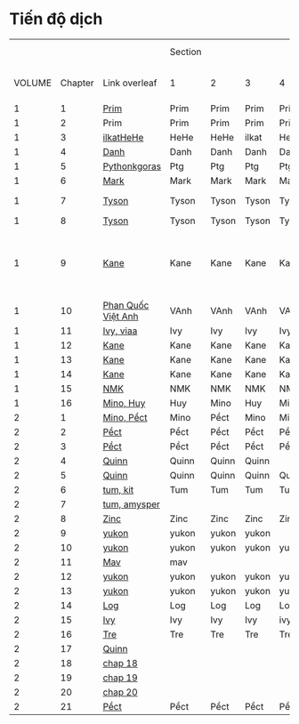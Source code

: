 # Tiến độ dịch

|   |   |   |   |   |   |   |   |   |   |   |   |   |   |   |   |   |   |   |   |   |
|---|---|---|---|---|---|---|---|---|---|---|---|---|---|---|---|---|---|---|---|---|
||   |   |Section|   |   |   |   |   |   |   |   |   |   |   |   |   |Kiểm tra|   |   |   |
|VOLUME|Chapter|Link overleaf|1|2|3|4|5|6|7|8|9|10|11|12|13|14|Log|Loko|Người kiểm tra|Nhận xét|
|1|1|[Prim](https://www.overleaf.com/read/bngqhsqnpbzs)|Prim|Prim|Prim|Prim|Prim||   |   |   |   |   |   |   |   |||Pềct||
|1|2|Prim|Prim|Prim|Prim|Prim|Prim|Prim|Prim|Prim|Prim|Prim|Prim|Prim||   |||Pềct||
|1|3|[ilkatHeHe](https://www.overleaf.com/read/htgvdfpqrmdp)|HeHe|HeHe|ilkat|HeHe|ilkat|HeHe|ilkat|HeHe|ilkat|HeHe|ilkat|HeHe|ilkat|HeHe|||Yukon||
|1|4|[Danh](https://www.overleaf.com/read/vrwsdsnycmjr)|Danh|Danh|Danh|Danh||   |   |   |   |   |   |   |   |   |||Yukon||
|1|5|[Pythonkgoras](https://www.overleaf.com/read/ygftjvbyhgrz)|Ptg|Ptg|Ptg|Ptg|Ptg|Ptg|Ptg|Ptg|Ptg||   |   |   |   |||Quinn||
|1|6|[Mark](https://www.overleaf.com/read/xqyjrswjkwbw)|Mark|Mark|Mark|Mark||   |   |   |   |   |   |   |   |   |||Quinn||
|1|7|[Tyson](https://www.overleaf.com/read/cnrvmkpwqdkk)|Tyson|Tyson|Tyson|Tyson|Tyson|Tyson|Tyson|Tyson|Tyson|Tyson|Tyson|Tyson|Tyson||||Hà Trường||
|1|8|[Tyson](https://www.overleaf.com/read/cnrvmkpwqdkk)|Tyson|Tyson|Tyson|Tyson|Tyson|Tyson||||||   |   |   |||||
|1|9|[Kane](https://www.overleaf.com/read/vwzwkftdbvsz)|Kane|Kane|Kane|Kane|Kane|Kane|Kane||   |   |   |   |   |   |||Hà Trường|dòng 299 mình chưa dịch (Kane)|
|1|10|[Phan Quốc Việt Anh](https://www.overleaf.com/4738363113bfshknkmmqky)|VAnh|VAnh|VAnh|VAnh|VAnh|VAnh|VAnh||||||||||||
|1|11|[Ivy, viaa](https://www.overleaf.com/read/vnjxcrvmkdzy)|Ivy|Ivy|Ivy|Ivy|Ivy|Ivy|Vi.aa|Vi.aa|Vi.aa|Vi.aa|Vi.aa||   |   |||||
|1|12|[Kane](https://www.overleaf.com/read/htwwhfdzzrrp)|Kane|Kane|Kane|Kane|Kane|Kane||   |   |   |   |   |   |   |||||
|1|13|[Kane](https://www.overleaf.com/read/vtnsskvnjnvx)|Kane|Kane|Kane|Kane|Kane||   |   |   |   |   |   |   |   |||||
|1|14|[Kane](https://www.overleaf.com/read/psvmjqtnbjpc)|Kane|Kane|Kane|Kane|Kane||   |   |   |   |   |   |   |   |||||
|1|15|[NMK](https://www.overleaf.com/read/htyrzsmkqqqs)|NMK|NMK|NMK|NMK|NMK|NMK|NMK|NMK||   |   |   |   |   |||||
|1|16|[Mino, Huy](https://www.overleaf.com/9332723526mnccvtbtyppw)|Huy|Mino|Huy|Mino|Mino|Mino||   |   |   |   |   |   |   |||||
|2|1|[Mino, Pềct](https://www.overleaf.com/8854767122mhccbsvqrtxh)|Mino|Pềct|Mino|Mino|Mino|Mino|Mino|Mino|Pềct|Pềct|Pềct|Mino|Mino|Mino||~1.2|||
|2|2|[Pềct](https://www.overleaf.com/read/xhjpphqcbnpc)|Pềct|Pềct|Pềct|Pềct|Pềct|Pềct|Pềct|Pềct|Pềct||   |   |   |   |||||
|2|3|[Pềct](https://www.overleaf.com/read/zhvqyjpmqnbr)|Pềct|Pềct|Pềct|Pềct||   |   |   |   |   |   |   |   |   |||||
|2|4|[Quinn](https://www.overleaf.com/read/dywrxntggyyz)|Quinn|Quinn|Quinn||   |   |   |   |   |   |   |   |   |   |||||
|2|5|[Quinn](https://www.overleaf.com/read/dywrxntggyyz)|Quinn|Quinn|Quinn|Quinn|Quinn|Quinn|Quinn|Quinn||   |   |   |   |   |||||
|2|6|[tum, kit](https://www.overleaf.com/read/nrcmbkftxcbr)|Tum|Tum|Tum|Tum|Tum|Tum|Tum|Tum|Tum|Tum|Tum|Tum||   |x|6.4|||
|2|7|[tum, amysper](https://www.overleaf.com/read/yymttjxxdxjt)|||||||||||   |   |   |   |||||
|2|8|[Zinc](https://www.overleaf.com/read/syfhthfygsmq)|Zinc|Zinc|Zinc|Zinc|Zinc|Zinc|Zinc|Zinc|Zinc||   |   |   |   |x||||
|2|9|[yukon](https://www.overleaf.com/read/hwnmnxgtbzpb)|yukon|yukon|yukon||   |   |   |   |   |   |   |   |   |   |x||||
|2|10|[yukon](https://www.overleaf.com/read/hwnmnxgtbzpb)|yukon|yukon|yukon|yukon|yukon||   |   |   |   |   |   |   |   |||||
|2|11|[Mav](https://www.overleaf.com/2684298429dydfwhyxyjdv)|mav||||   |   |   |   |   |   |   |   |   |   |||||
|2|12|[yukon](https://www.overleaf.com/read/hwnmnxgtbzpb)|yukon|yukon|yukon|yukon|yukon|yukon||||   |   |   |   |   |||||
|2|13|[yukon](https://www.overleaf.com/read/hwnmnxgtbzpb)|yukon|yukon|yukon|yukon|yukon||   |   |   |   |   |   |   |   |||||
|2|14|[Log](https://www.overleaf.com/read/xmhkyywwgkxb)|Log|Log|Log|Log|Log|Log|Log|Log|Log|Log|Log||   |   |||||
|2|15|[Ivy](https://www.overleaf.com/read/rjwfgmjjxjyq)|Ivy|Ivy|Ivy|ivy|ivy|||   |   |   |   |   |   |   |||||
|2|16|[Tre](https://www.overleaf.com/3355295464kqkcckfcqxnn)|Tre|Tre|Tre|Tre|Tre|Tre|Tre|Tre|Tre||   |   |   |   |||||
|2|17|[Quinn](https://www.overleaf.com/read/dywrxntggyyz)||||||||   |   |   |   |   |   |   |||||
|2|18|[chap 18](https://www.overleaf.com/read/kgykdzzxkbcr)|||||||||||   |   |   |   |||||
|2|19|[chap 19](https://www.overleaf.com/read/ngydrpsgkcfq)||||||||||   |   |   |   |   |||||
|2|20|[chap 20](https://www.overleaf.com/read/mjnybwmkzgzb)||||||||   |   |   |   |   |   |   |||||
|2|21|[Pềct](https://www.overleaf.com/read/hgbfhcwtxfvn)|Pềct|Pềct|Pềct|Pềct||   |   |   |   |   |   |   |   |   |||||
